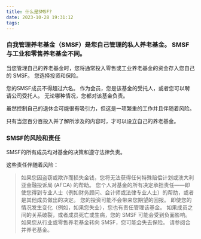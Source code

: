 ```yaml
---
title: 什么是SMSF?
date: 2023-10-28 19:31:12
tags:
---
```


### 自我管理养老基金（SMSF）是您自己管理的私人养老基金。 SMSF 与工业和零售养老基金不同。

当您管理自己的养老基金时，您将通常投入零售或工业养老基金的资金存入您自己的 SMSF。 您选择投资和保险。

您的SMSF成员不得超过六名。 作为会员，您是该基金的受托人，或者您可以聘请公司受托人。 无论哪种情况，您都对该基金负责。

虽然控制自己的退休金可能很有吸引力，但这是一项繁重的工作并且伴随着风险。

只有当您百分百投入并了解所涉及的内容时，才可以设立自己的养老基金。

### SMSF的风险和责任

SMSF的所有成员均对基金的决策和遵守法律负责。

这些责任伴随着风险：

> 如果您因盗窃或欺诈而损失金钱，您将无法获得任何特殊赔偿计划或澳大利亚金融投诉局 (AFCA) 的帮助。
> 您个人对基金的所有决定承担责任——即使您得到专业人士（例如财务顾问、会计师或法律专业人士）的帮助，或者是其他成员做出的决定。
> 您的投资可能不会带来您期望的回报。
> 即使您的情况发生变化（例如，如果您失业），您也有责任管理该基金。
> 如果成员之间的关系破裂，或者成员死亡或生病，您的 SMSF 可能会受到负面影响。
> 如果您从行业或零售养老基金转向 SMSF，您可能会失去保险。 请参阅合并养老基金。

